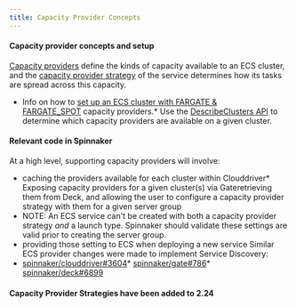 ```yaml
---
title: Capacity Provider Concepts
---
```



#### Capacity provider concepts and setup
[Capacity providers](https://docs.aws.amazon.com/AmazonECS/latest/developerguide/cluster-capacity-providers.html#capacity-providers-concepts) define the kinds of capacity available to an ECS cluster, and the [capacity provider strategy](https://docs.aws.amazon.com/AmazonECS/latest/APIReference/API_CreateService.html#ECS-CreateService-request-capacityProviderStrategy) of the service determines how its tasks are spread across this capacity.
* Info on how to [set up an ECS cluster with FARGATE & FARGATE_SPOT](https://aws.amazon.com/blogs/aws/aws-fargate-spot-now-generally-available/) capacity providers.* Use the [DescribeClusters API](https://docs.aws.amazon.com/AmazonECS/latest/APIReference/API_DescribeClusters.html#API_DescribeClusters_RequestSyntax) to determine which capacity providers are available on a given cluster.
#### Relevant code in Spinnaker
At a high level, supporting capacity providers will involve:
* caching the providers available for each cluster within Clouddriver* Exposing capacity providers for a given cluster(s) via Gateretrieving them from Deck, and allowing the user to configure a capacity provider strategy with them for a given server group
* NOTE: An ECS service can't be created with both a capacity provider strategy *and* a launch type. Spinnaker should validate these settings are valid prior to creating the server group.
* providing those setting to ECS when deploying a new service
Similar ECS provider changes were made to implement Service Discovery:
* [spinnaker/clouddriver#3604](https://github.com/spinnaker/clouddriver/pull/3604)* [spinnaker/gate#786](https://github.com/spinnaker/gate/pull/786)* [spinnaker/deck#6899](https://github.com/spinnaker/deck/pull/6899)
#### Capacity Provider Strategies have been added to 2.24

